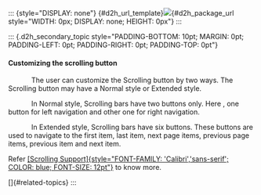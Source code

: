 ::: {style="DISPLAY: none"}
[](ms-xhelp:///?Id=d2h_url_template){#d2h_url_template}![](!package_url!){#d2h_package_url style="WIDTH: 0px; DISPLAY: none; HEIGHT: 0px"}
:::

::: {.d2h_secondary_topic style="PADDING-BOTTOM: 10pt; MARGIN: 0pt; PADDING-LEFT: 0pt; PADDING-RIGHT: 0pt; PADDING-TOP: 0pt"}
#### Customizing the scrolling button

            The user can customize the Scrolling button by two ways. The Scrolling button may have a Normal style or Extended style.

            In Normal style, Scrolling bars have two buttons only. Here , one button for left navigation and other one for right navigation.

            In Extended style, Scrolling bars have six buttons. These buttons are used to navigate to the first item, last item, next page items, previous page items, previous item and next item.

Refer [[Scrolling Support]{style="FONT-FAMILY: 'Calibri','sans-serif'; COLOR: blue; FONT-SIZE: 12pt"}](../../../../../../../../Documents%20and%20Settings/riaj/Desktop/styling%20for%20ui%20silverlight/tools%20silverlight/tools%20part%202.docx#_Scrolling__Support) to know more.

[]{#related-topics}
:::
